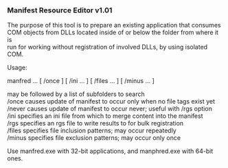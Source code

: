 ### Manifest Resource Editor v1.01 ###

The purpose of this tool is to prepare an existing application that consumes  
COM objects from DLLs located inside of or below the folder from where it is  
run for working without registration of involved DLLs, by using isolated COM.  
  
Usage:  
  
manfred <target> ... [ /once ] [ /ini ... ] [ /files ... ] [ /minus ... ]  
  
<target>  may be followed by a list of subfolders to search  
/once     causes update of manifest to occur only when no file tags exist yet  
/never    causes update of manifest to occur never; useful with /rgs option  
/ini      specifies an ini file from which to merge content into the manifest  
/rgs      specifies an rgs file to write results to for bulk registration  
/files    specifies file inclusion patterns; may occur repeatedly  
/minus    specifies file exclusion patterns; may occur only once  
  
Use manfred.exe with 32-bit applications, and manphred.exe with 64-bit ones.
